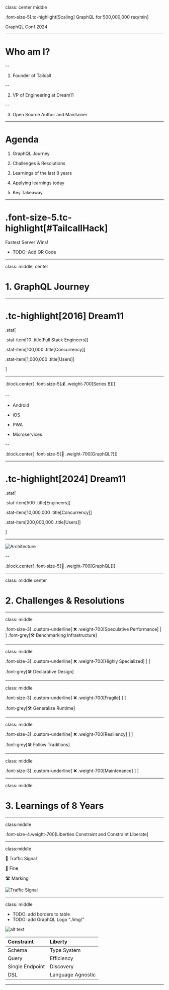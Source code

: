 class: center middle

.font-size-5[.tc-highlight[Scaling] GraphQL for 500,000,000 req/min]

GraphQL Conf 2024

---

# Who am I?

--

1. Founder of Tailcall

--

2. VP of Engineering at Dream11

--

3. Open Source Author and Maintainer

---

# Agenda

1. GraphQL Journey

2. Challenges & Resolutions

3. Learnings of the last 8 years

4. Applying learnings today

5. Key Takeaway

---

# .font-size-5.tc-highlight[\#TailcallHack]

Fastest Server Wins!

- TODO: Add QR Code

---

class: middle, center

# 1. GraphQL Journey

---

# .tc-highlight[2016] Dream11

.stat[

.stat-item[10 .title[Full Stack Engineers]]

.stat-item[100,000 .title[Concurrency]]

.stat-item[1,000,000 .title[Users]]

]

---

.block.center[ .font-size-5[💰 .weight-700[Series B]]]

--

- Android

- iOS

- PWA

- Microservices

--

.block.center[ .font-size-5[🧐 .weight-700[GraphQL?]]]

---

# .tc-highlight[2024] Dream11

.stat[

.stat-item[500 .title[Engineers]]

.stat-item[10,000,000 .title[Concurrency]]

.stat-item[200,000,000 .title[Users]]

]

---

![Architecture](./img/architecture.svg)

--

.block.center[ .font-size-5[🙌 .weight-700[GraphQL]]]

---

class: middle center

# 2. Challenges & Resolutions

---

class: middle

.font-size-3[
.custom-underline[
❌ .weight-700[Speculative Performance]
]
]
.font-grey[🛠️ Benchmarking Infrastructure]

---

class: middle

.font-size-3[
.custom-underline[
❌ .weight-700[Highly Specialized]
]
]

.font-grey[🛠️ Declarative Design]

---

class: middle

.font-size-3[
.custom-underline[
❌ .weight-700[Fragile]
]
]

.font-grey[🛠️ Generalize Runtime]

---

class: middle

.font-size-3[
.custom-underline[
❌ .weight-700[Resiliency]
]
]

.font-grey[🛠️ Follow Traditions]

---

class: middle

.font-size-3[
.custom-underline[
❌ .weight-700[Maintenance]
]
]

---

class: middle

# 3. Learnings of 8 Years

---

class:middle

.font-size-4.weight-700[Liberties Constraint and Constraint Liberate]

---

class:middle

🚦 Traffic Signal

👮 Fine

🛣 Marking

![Traffic Signal](./img/rush-hour.png)

---

class: middle

- TODO: add borders to table
- TODO: add GraphQL Logo "./img/"


![alt text](img/graphql-logo-white.png)

| Constraint      | Liberty           |
| :-------------- | :---------------- |
| Schema          | Type System       |
| Query           | Efficiency        |
| Single Endpoint | Discovery         |
| DSL             | Language Agnostic |


---

